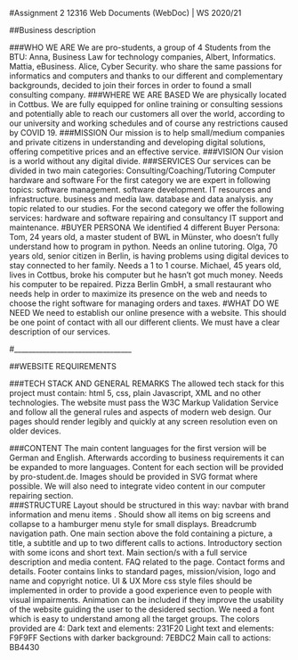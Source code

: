 #Assignment 2 12316 Web Documents (WebDoc) | WS 2020/21

##Business description

###WHO WE ARE
We are pro-students, a group of 4 Students from the BTU: 
Anna, Business Law for technology companies, 
Albert, Informatics. 
Mattia, eBusiness.
Alice, Cyber Security.
who share the same passions for informatics and computers and thanks to our different and complementary backgrounds, decided to join their forces in order to found a small consulting company.
###WHERE WE ARE BASED
We are physically located in Cottbus. We are fully equipped for online training or consulting sessions and potentially able to reach our customers all over the world, according to our university and working schedules and of course any restrictions caused by COVID 19. 
###MISSION
Our mission is to help small/medium companies and private citizens in understanding and developing digital solutions, offering competitive prices and an effective service.
###VISION
Our vision is a world without any digital divide. 
###SERVICES
Our services can be divided in two main categories: 
Consulting/Coaching/Tutoring
Computer hardware and software 
For the first category we are expert in following topics: 
software management.
software development. 
IT resources and infrastructure.
business and media law.
database and data analysis.
any topic related to our studies.
For the second category we offer the following services:
hardware and software repairing and consultancy
IT support and maintenance.
#BUYER PERSONA
We identified 4 different Buyer Persona:
Tom, 24 years old, a master student of BWL in Münster, who doesn’t fully understand how to program in python. Needs an online tutoring.
Olga, 70 years old, senior citizen in Berlin, is having problems using digital devices to stay connected to her family. Needs a 1 to 1 course.
Michael, 45 years old, lives in Cottbus, broke his computer but he hasn’t got much money. Needs his computer to be repaired.
Pizza Berlin GmbH, a small restaurant who needs help in order to maximize its presence on the web and needs to choose the right software for managing orders and taxes.
#WHAT DO WE NEED
We need to establish our online presence with a website. This should be one point of contact with all our different clients. We must have a clear description of our services. 

#_________________________________

##WEBSITE REQUIREMENTS

###TECH STACK AND GENERAL REMARKS
The allowed tech stack for this project must contain: html 5, css, plain Javascript, XML and no other technologies.
The website must pass the W3C Markup Validation Service and follow all the general rules and aspects of modern web design. Our pages should render legibly and quickly at any screen resolution even on older devices.
 
 
###CONTENT
The main content languages for the first version will be German and English. Afterwards according to business requirements it can be expanded to more languages. Content for each section will be provided by pro-student.de. 
Images should be provided in SVG format where possible. We will also need to integrate video content in our computer repairing section.  
###STRUCTURE
Layout should be structured in this way:
navbar with brand information and menu items . Should show all items on big screens and collapse to a hamburger menu style for small displays.
Breadcrumb navigation path.
One main section above the fold containing a picture, a title, a subtitle and up to two different calls to actions. 
Introductory section with some icons and short text.
Main section/s with a full service description and media content.
FAQ related to the page.
Contact forms and details.
Footer contains links to standard pages, mission/vision, logo and name and copyright notice.
UI & UX
More css style files should be implemented in order to provide a good experience even to people with visual impairments.
Animation can be included if they improve the usability of the website guiding the user to the desidered section.
We need a font which is easy to understand among all the target groups. 
The colors provided are 4:
Dark text and elements: 231F20
Light text and elements: F9F9FF
Sections with darker background:  7EBDC2
Main call to actions: BB4430

